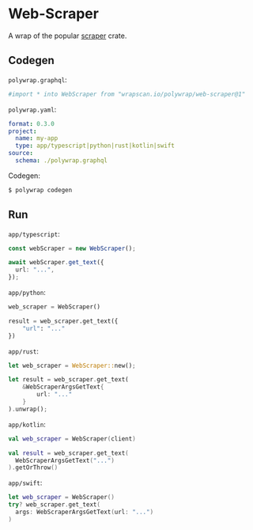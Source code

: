 # Web-Scraper
A wrap of the popular [scraper](https://crates.io/crates/scraper) crate.

## Codegen
`polywrap.graphql`:
```graphql
#import * into WebScraper from "wrapscan.io/polywrap/web-scraper@1"
```

`polywrap.yaml`:
```yaml
format: 0.3.0
project:
  name: my-app
  type: app/typescript|python|rust|kotlin|swift
source:
  schema: ./polywrap.graphql
```

Codegen:
```bash
$ polywrap codegen
```

## Run

`app/typescript`:
```typescript
const webScraper = new WebScraper();

await webScraper.get_text({
  url: "...",
});
```

`app/python`:
```python
web_scraper = WebScraper()

result = web_scraper.get_text({
    "url": "..."
})
```

`app/rust`:
```rust
let web_scraper = WebScraper::new();

let result = web_scraper.get_text(
    &WebScraperArgsGetText{
        url: "..."
    }
).unwrap();
```

`app/kotlin`:
```kotlin
val web_scraper = WebScraper(client)

val result = web_scraper.get_text(
  WebScraperArgsGetText("...")
).getOrThrow()
```

`app/swift`:
```swift
let web_scraper = WebScraper()
try? web_scraper.get_text(
  args: WebScraperArgsGetText(url: "...")
)
```
